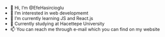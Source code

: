 - 👋 Hi, I’m @EfeHasircioglu
- 👀 I’m interested in web developmemt
- 🌱 I’m currently learning JS and React.js
- 🏫 Currently studying at Hacettepe University
- 📫 You can reach me through e-mail which you can find on my website

<!---
EfeHasircioglu/EfeHasircioglu is a ✨ special ✨ repository because its `README.md` (this file) appears on your GitHub profile.
You can click the Preview link to take a look at your changes.
--->
